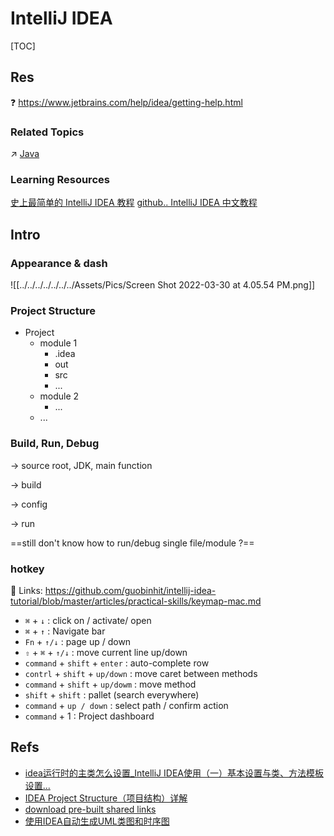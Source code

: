 # IntelliJ IDEA

[TOC]



## Res
❓ https://www.jetbrains.com/help/idea/getting-help.html


### Related Topics
↗ [Java](../../../../../../🔑%20CS%20Core/👩‍💻%20Computer%20Languages%20&%20Programming%20Methodology/Compiled%20+%20Interpreted%20Languages/⚰️%20JVM-Based%20Languages/☕️%20Java/Java.md)


### Learning Resources
[史上最简单的 IntelliJ IDEA 教程](https://guobinhit.github.io/intellij-idea-tutorial/#基础教程) 
[github.. IntelliJ IDEA 中文教程](https://github.com/judasn/IntelliJ-IDEA-Tutorial)



## Intro
### Appearance & dash
![[../../../../../../../Assets/Pics/Screen Shot 2022-03-30 at 4.05.54 PM.png]]


### Project Structure
- Project
	- module 1
		- .idea
		- out
		- src
		- ...
	- module 2
		- ...
	- ...


### Build, Run, Debug
-> source root, JDK, main function

-> build

-> config

-> run

==still don't know how to run/debug single file/module ?==


### hotkey

🔗 Links: https://github.com/guobinhit/intellij-idea-tutorial/blob/master/articles/practical-skills/keymap-mac.md

- `⌘` + `↓` : click on / activate/ open
- `⌘` + `↑` : Navigate bar
- `Fn` + `↑/↓` : page up / down
- `⇧` + `⌘` + `↑/↓` : move current line up/down
- `command` + `shift` + `enter` : auto-complete row
- `contrl` + `shift` + `up/down` : move caret between methods
- `command` + `shift` + `up/dowm` : move method  
- `shift` + `shift` : pallet (search everywhere)
- `command`  + `up / down` : select path / confirm action
- `command` + 1 : Project dashboard



## Refs
- [idea运行时的主类怎么设置_IntelliJ IDEA使用（一）基本设置与类、方法模板设置...](https://blog.csdn.net/weixin_39900206/article/details/111990099)
- [IDEA Project Structure（项目结构）详解](https://blog.csdn.net/weixin_43611145/article/details/102625173)
- [download pre-built shared links](https://www.jetbrains.com/help/idea/indexing.html)
- [使用IDEA自动生成UML类图和时序图](https://blog.csdn.net/qq_43269093/article/details/110168656)
